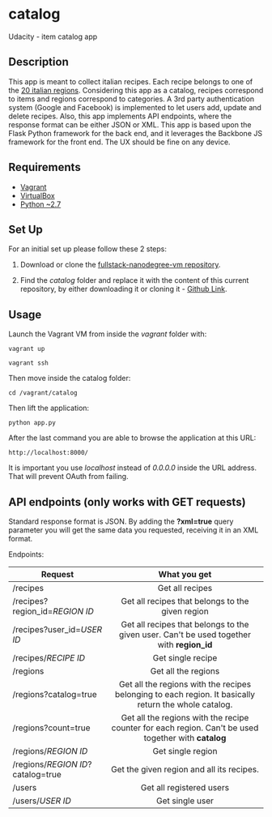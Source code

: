 # catalog
Udacity - item catalog app


## Description
This app is meant to collect italian recipes. Each recipe belongs to one of the [20 italian regions](https://en.wikipedia.org/wiki/Regions_of_Italy). Considering this app as a catalog, recipes correspond to items and regions correspond to categories. A 3rd party authentication system (Google and Facebook) is implemented to let users add, update and delete recipes. Also, this app implements API endpoints, where the response format can be either JSON or XML.
This app is based upon the Flask Python framework for the back end, and it leverages the Backbone JS framework for the front end. The UX should be fine on any device.


## Requirements
- [Vagrant](https://www.vagrantup.com/)
- [VirtualBox](https://www.virtualbox.org/)
- [Python ~2.7](https://www.python.org/)


## Set Up

For an initial set up please follow these 2 steps:

1. Download or clone the [fullstack-nanodegree-vm repository](https://github.com/udacity/fullstack-nanodegree-vm).

2. Find the *catalog* folder and replace it with the content of this current repository, by either downloading it or cloning it - [Github Link](https://github.com/iliketomatoes/tournament).


## Usage

Launch the Vagrant VM from inside the *vagrant* folder with:

`vagrant up`

`vagrant ssh`

Then move inside the catalog folder:

`cd /vagrant/catalog`

Then lift the application:

`python app.py`

After the last command you are able to browse the application at this URL:

`http://localhost:8000/`

It is important you use *localhost* instead of *0.0.0.0* inside the URL address. That will prevent OAuth from failing.


## API endpoints (only works with GET requests)

Standard response format is JSON. By adding the **?xml=true** query parameter you will get the same data you requested, receiving it in an XML format. 

Endpoints:

| Request | What you get | 
| ------------- |:-------------:|
| /recipes | Get all recipes |
| /recipes?region_id=*REGION ID* | Get all recipes that belongs to the given region |
| /recipes?user_id=*USER ID* | Get all recipes that belongs to the given user. Can't be used together with **region_id** |
| /recipes/*RECIPE ID* | Get single recipe |
| /regions | Get all the regions |
| /regions?catalog=true | Get all the regions with the recipes belonging to each region. It basically return the whole catalog. |
| /regions?count=true | Get all the regions with the recipe counter for each region. Can't be used together with **catalog** |
| /regions/*REGION ID* | Get single region |
| /regions/*REGION ID*?catalog=true | Get the given region and all its recipes. |
| /users | Get all registered users |
| /users/*USER ID* | Get single user |


